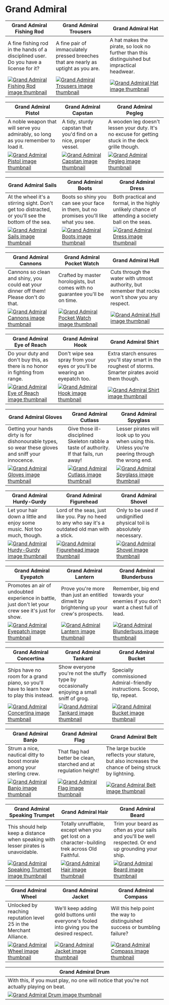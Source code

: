 # Grand Admiral

| Grand Admiral Fishing Rod | Grand Admiral Trousers | Grand Admiral Hat |
| ------------------------- | ---------------------- | ----------------- |
| A fine fishing rod in the hands of a disciplined user. Do you have a license for it? | A fine pair of immaculately pressed breeches that are nearly as uptight as you are. | A hat makes the pirate, so look no further than this distinguished but impractical headwear. |
| [![Grand Admiral Fishing Rod image thumbnail](https://seaofthieves.wiki.gg/images/9/92/Grand_Admiral_Fishing_Rod.png)](https://seaofthieves.wiki.gg/wiki/Grand_Admiral_Fishing_Rod) | [![Grand Admiral Trousers image thumbnail](https://seaofthieves.wiki.gg/images/6/62/Grand_Admiral_Trousers.png)](https://seaofthieves.wiki.gg/wiki/Grand_Admiral_Trousers) | [![Grand Admiral Hat image thumbnail](https://seaofthieves.wiki.gg/images/d/da/Grand_Admiral_Hat.png)](https://seaofthieves.wiki.gg/wiki/Grand_Admiral_Hat) |

| Grand Admiral Pistol | Grand Admiral Capstan | Grand Admiral Pegleg |
| -------------------- | --------------------- | -------------------- |
| A noble weapon that will serve you admirably, so long as you remember to load it. | A tidy, sturdy capstan that you'd find on a nice, proper vessel. | A wooden leg doesn't lessen your duty. It's no excuse for getting stuck in the deck grille though. |
| [![Grand Admiral Pistol image thumbnail](https://seaofthieves.wiki.gg/images/0/07/Grand_Admiral_Pistol.png)](https://seaofthieves.wiki.gg/wiki/Grand_Admiral_Pistol) | [![Grand Admiral Capstan image thumbnail](https://seaofthieves.wiki.gg/images/5/5c/Grand_Admiral_Capstan.png)](https://seaofthieves.wiki.gg/wiki/Grand_Admiral_Capstan) | [![Grand Admiral Pegleg image thumbnail](https://seaofthieves.wiki.gg/images/5/5d/Grand_Admiral_Pegleg.png)](https://seaofthieves.wiki.gg/wiki/Grand_Admiral_Pegleg) |

| Grand Admiral Sails | Grand Admiral Boots | Grand Admiral Dress |
| ------------------- | ------------------- | ------------------- |
| At the wheel it's a stirring sight. Don't get too distracted, or you'll see the bottom of the sea. | Boots so shiny you can see your face in them, but no promises you'll like what you see. | Both practical and formal, in the highly unlikely chance of attending a society ball on the seas. |
| [![Grand Admiral Sails image thumbnail](https://seaofthieves.wiki.gg/images/0/08/Grand_Admiral_Sails.png)](https://seaofthieves.wiki.gg/wiki/Grand_Admiral_Sails) | [![Grand Admiral Boots image thumbnail](https://seaofthieves.wiki.gg/images/b/bd/Grand_Admiral_Boots.png)](https://seaofthieves.wiki.gg/wiki/Grand_Admiral_Boots) | [![Grand Admiral Dress image thumbnail](https://seaofthieves.wiki.gg/images/3/3e/Grand_Admiral_Dress.png)](https://seaofthieves.wiki.gg/wiki/Grand_Admiral_Dress) |

| Grand Admiral Cannons | Grand Admiral Pocket Watch | Grand Admiral Hull |
| --------------------- | -------------------------- | ------------------ |
| Cannons so clean and shiny, you could eat your dinner off them! Please don't do that. | Crafted by master horologists, but comes with no guarantee you'll be on time. | Cuts through the water with utmost authority, but remember that rocks won't show you any respect. |
| [![Grand Admiral Cannons image thumbnail](https://seaofthieves.wiki.gg/images/b/bf/Grand_Admiral_Cannons.png)](https://seaofthieves.wiki.gg/wiki/Grand_Admiral_Cannons) | [![Grand Admiral Pocket Watch image thumbnail](https://seaofthieves.wiki.gg/images/c/ca/Grand_Admiral_Pocket_Watch.png)](https://seaofthieves.wiki.gg/wiki/Grand_Admiral_Pocket_Watch) | [![Grand Admiral Hull image thumbnail](https://seaofthieves.wiki.gg/images/d/df/Grand_Admiral_Hull.png)](https://seaofthieves.wiki.gg/wiki/Grand_Admiral_Hull) |

| Grand Admiral Eye of Reach | Grand Admiral Hook | Grand Admiral Shirt |
| -------------------------- | ------------------ | ------------------- |
| Do your duty and don't buy this, as there is no honor in fighting from range. | Don't wipe sea spray from your eyes or you'll be wearing an eyepatch too. | Extra starch ensures you'll stay smart in the roughest of storms. Smarter pirates avoid them though. |
| [![Grand Admiral Eye of Reach image thumbnail](https://seaofthieves.wiki.gg/images/d/d3/Grand_Admiral_Eye_of_Reach.png)](https://seaofthieves.wiki.gg/wiki/Grand_Admiral_Eye_of_Reach) | [![Grand Admiral Hook image thumbnail](https://seaofthieves.wiki.gg/images/5/58/Grand_Admiral_Hook.png)](https://seaofthieves.wiki.gg/wiki/Grand_Admiral_Hook) | [![Grand Admiral Shirt image thumbnail](https://seaofthieves.wiki.gg/images/3/30/Grand_Admiral_Shirt.png)](https://seaofthieves.wiki.gg/wiki/Grand_Admiral_Shirt) |

| Grand Admiral Gloves | Grand Admiral Cutlass | Grand Admiral Spyglass |
| -------------------- | --------------------- | ---------------------- |
| Getting your hands dirty is for dishonourable types, so wear these gloves and sniff your innocence. | Give those ill-disciplined Skeleton rabble a taste of authority. If that fails, run away! | Lesser pirates will look up to you when using this. Unless you're peering through the wrong end. |
| [![Grand Admiral Gloves image thumbnail](https://seaofthieves.wiki.gg/images/c/c9/Grand_Admiral_Gloves.png)](https://seaofthieves.wiki.gg/wiki/Grand_Admiral_Gloves) | [![Grand Admiral Cutlass image thumbnail](https://seaofthieves.wiki.gg/images/5/52/Grand_Admiral_Cutlass.png)](https://seaofthieves.wiki.gg/wiki/Grand_Admiral_Cutlass) | [![Grand Admiral Spyglass image thumbnail](https://seaofthieves.wiki.gg/images/4/46/Grand_Admiral_Spyglass.png)](https://seaofthieves.wiki.gg/wiki/Grand_Admiral_Spyglass) |

| Grand Admiral Hurdy-Gurdy | Grand Admiral Figurehead | Grand Admiral Shovel |
| ------------------------- | ------------------------ | -------------------- |
| Let your hair down a little and enjoy some music. Not too much, though. | Lord of the seas, just like you. Pay no heed to any who say it's a outdated old man with a stick. | Only to be used if undignified physical toil is absolutely necessary. |
| [![Grand Admiral Hurdy-Gurdy image thumbnail](https://seaofthieves.wiki.gg/images/7/71/Grand_Admiral_Hurdy-Gurdy.png)](https://seaofthieves.wiki.gg/wiki/Grand_Admiral_Hurdy-Gurdy) | [![Grand Admiral Figurehead image thumbnail](https://seaofthieves.wiki.gg/images/7/7a/Grand_Admiral_Figurehead.png)](https://seaofthieves.wiki.gg/wiki/Grand_Admiral_Figurehead) | [![Grand Admiral Shovel image thumbnail](https://seaofthieves.wiki.gg/images/5/5a/Grand_Admiral_Shovel.png)](https://seaofthieves.wiki.gg/wiki/Grand_Admiral_Shovel) |

| Grand Admiral Eyepatch | Grand Admiral Lantern | Grand Admiral Blunderbuss |
| ---------------------- | --------------------- | ------------------------- |
| Promotes an air of undoubted experience in battle, just don't let your crew see it's just for show. | Prove you're more than just an entitled dimwit by brightening up your crew's prospects. | Remember, big end towards your enemies if you don't want a chest full of lead. |
| [![Grand Admiral Eyepatch image thumbnail](https://seaofthieves.wiki.gg/images/a/ad/Grand_Admiral_Eyepatch.png)](https://seaofthieves.wiki.gg/wiki/Grand_Admiral_Eyepatch) | [![Grand Admiral Lantern image thumbnail](https://seaofthieves.wiki.gg/images/b/bb/Grand_Admiral_Lantern.png)](https://seaofthieves.wiki.gg/wiki/Grand_Admiral_Lantern) | [![Grand Admiral Blunderbuss image thumbnail](https://seaofthieves.wiki.gg/images/d/d2/Grand_Admiral_Blunderbuss.png)](https://seaofthieves.wiki.gg/wiki/Grand_Admiral_Blunderbuss) |

| Grand Admiral Concertina | Grand Admiral Tankard | Grand Admiral Bucket |
| ------------------------ | --------------------- | -------------------- |
| Ships have no room for a grand piano, so you'll have to learn how to play this instead. | Show everyone you're not the stuffy type by occasionally enjoying a small sniff of grog. | Specially commissioned Admiral-friendly instructions. Scoop, tip, repeat. |
| [![Grand Admiral Concertina image thumbnail](https://seaofthieves.wiki.gg/images/e/eb/Grand_Admiral_Concertina.png)](https://seaofthieves.wiki.gg/wiki/Grand_Admiral_Concertina) | [![Grand Admiral Tankard image thumbnail](https://seaofthieves.wiki.gg/images/d/d6/Grand_Admiral_Tankard.png)](https://seaofthieves.wiki.gg/wiki/Grand_Admiral_Tankard) | [![Grand Admiral Bucket image thumbnail](https://seaofthieves.wiki.gg/images/f/f6/Grand_Admiral_Bucket.png)](https://seaofthieves.wiki.gg/wiki/Grand_Admiral_Bucket) |

| Grand Admiral Banjo | Grand Admiral Flag | Grand Admiral Belt |
| ------------------- | ------------------ | ------------------ |
| Strum a nice, nautical ditty to boost morale among your sterling crew. | That flag had better be clean, starched and at regulation height! | The large buckle reflects your stature, but also increases the chance of being struck by lightning. |
| [![Grand Admiral Banjo image thumbnail](https://seaofthieves.wiki.gg/images/6/6b/Grand_Admiral_Banjo.png)](https://seaofthieves.wiki.gg/wiki/Grand_Admiral_Banjo) | [![Grand Admiral Flag image thumbnail](https://seaofthieves.wiki.gg/images/d/d5/Grand_Admiral_Flag.png)](https://seaofthieves.wiki.gg/wiki/Grand_Admiral_Flag) | [![Grand Admiral Belt image thumbnail](https://seaofthieves.wiki.gg/images/9/98/Grand_Admiral_Belt.png)](https://seaofthieves.wiki.gg/wiki/Grand_Admiral_Belt) |

| Grand Admiral Speaking Trumpet | Grand Admiral Hair | Grand Admiral Beard |
| ------------------------------ | ------------------ | ------------------- |
| This should help keep a distance when speaking with lesser pirates is unavoidable. | Totally unrufflable, except when you get lost on a character-building trek across Old Faithful. | Trim your beard as often as your sails and you'll be well respected. Or end up grounding your ship. |
| [![Grand Admiral Speaking Trumpet image thumbnail](https://seaofthieves.wiki.gg/images/2/2f/Grand_Admiral_Speaking_Trumpet.png)](https://seaofthieves.wiki.gg/wiki/Grand_Admiral_Speaking_Trumpet) | [![Grand Admiral Hair image thumbnail](https://seaofthieves.wiki.gg/images/b/bc/Grand_Admiral_Hair.png)](https://seaofthieves.wiki.gg/wiki/Grand_Admiral_Hair) | [![Grand Admiral Beard image thumbnail](https://seaofthieves.wiki.gg/images/6/66/Grand_Admiral_Beard.png)](https://seaofthieves.wiki.gg/wiki/Grand_Admiral_Beard) |

| Grand Admiral Wheel | Grand Admiral Jacket | Grand Admiral Compass |
| ------------------- | -------------------- | --------------------- |
| Unlocked by reaching reputation level 25 in the Merchant Alliance. | We'll keep adding gold buttons until everyone's fooled into giving you the desired respect. | Will this help point the way to distinguished success or bumbling failure? |
| [![Grand Admiral Wheel image thumbnail](https://seaofthieves.wiki.gg/images/a/a9/Grand_Admiral_Wheel.png)](https://seaofthieves.wiki.gg/wiki/Grand_Admiral_Wheel) | [![Grand Admiral Jacket image thumbnail](https://seaofthieves.wiki.gg/images/2/2d/Grand_Admiral_Jacket.png)](https://seaofthieves.wiki.gg/wiki/Grand_Admiral_Jacket) | [![Grand Admiral Compass image thumbnail](https://seaofthieves.wiki.gg/images/e/e1/Grand_Admiral_Compass.png)](https://seaofthieves.wiki.gg/wiki/Grand_Admiral_Compass) |

| Grand Admiral Drum |
| ------------------ |
| With this, if you must play, no one will notice that you're not actually playing on beat. |
| [![Grand Admiral Drum image thumbnail](https://seaofthieves.wiki.gg/images/4/42/Grand_Admiral_Drum.png)](https://seaofthieves.wiki.gg/wiki/Grand_Admiral_Drum) |
